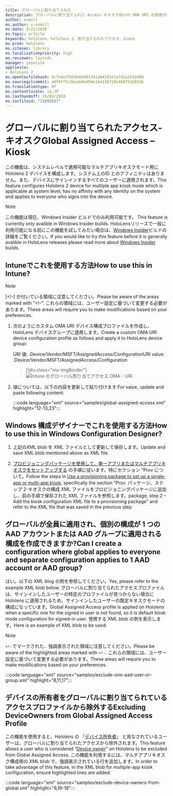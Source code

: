 ```yaml
---
title: グローバルに割り当てられた
description: グローバルに割り当てられた Access キオスク向けの OMA URI の使用ガイド
author: evmill
ms.author: v-evmill
ms.date: 9/21/2020
ms.topic: article
keywords: hololens、hololens 2、割り当てられたアクセス、kiosk
ms.prod: hololens
ms.sitesec: library
ms.localizationpriority: high
ms.reviewer: lavinds
manager: yannisle
appliesto:
- HoloLens 2
ms.openlocfilehash: 9c7e4e37b54e6dd81341a64165e1e742a2242d00
ms.sourcegitcommit: a0f6ff5c36aab0ed94e16e136728e4b8753203db
ms.translationtype: HT
ms.contentlocale: ja-JP
ms.lasthandoff: 10/02/2020
ms.locfileid: "11093937"
---
```

# <span data-ttu-id="3e856-104">グローバルに割り当てられたアクセス-キオスク</span><span class="sxs-lookup"><span data-stu-id="3e856-104">Global Assigned Access – Kiosk</span></span>

<span data-ttu-id="3e856-105">この機能は、システムレベルで適用可能なマルチアプリキオスクモード用に Hololens 2 デバイスを構成します。システム上のID とのアフィニティはありません。また、デバイスにサインインするすべてのユーザーに適用されます。</span><span class="sxs-lookup"><span data-stu-id="3e856-105">This feature configures Hololens 2 device for multiple app kiosk mode which is applicable at system level, has no affinity with any identity on the system and applies to everyone who signs into the device.</span></span> 

> [!NOTE]
> <span data-ttu-id="3e856-106">この機能は現在、Windows Insider ビルドでのみ利用可能です。 </span><span class="sxs-lookup"><span data-stu-id="3e856-106">This feature is currently only avalible in Windows Insider builds.</span></span> <span data-ttu-id="3e856-107">HoloLensリリースで一般に利用可能になる前にこの機能を試してみたい場合は、[Windows Insider](hololens-insider.md)ビルドの詳細をご覧ください。</span><span class="sxs-lookup"><span data-stu-id="3e856-107">If you would like to try this feature before it is generally avalible in HoloLens releases please read more about [Windows Insider](hololens-insider.md) builds.</span></span>
 
## <span data-ttu-id="3e856-108">Intuneでこれを使用する方法</span><span class="sxs-lookup"><span data-stu-id="3e856-108">How to use this in Intune?</span></span> 

> [!NOTE]
> <span data-ttu-id="3e856-109">[<!-] が付いている領域に注意してください。</span><span class="sxs-lookup"><span data-stu-id="3e856-109">Please be aware of the areas marked with "<!-".</span></span> <span data-ttu-id="3e856-110">これらの領域には、ユーザー設定に基づいて変更する必要があります。</span><span class="sxs-lookup"><span data-stu-id="3e856-110">These areas will require you to make modifications based on your preferences.</span></span> 

1.  <span data-ttu-id="3e856-111">次のようにカスタム OMA URI デバイス構成プロファイルを作成し、HoloLens デバイスグループに適用します。</span><span class="sxs-lookup"><span data-stu-id="3e856-111">Create a custom OMA URI device configuration profile as follows and apply it to HoloLens device group:</span></span> 

    <span data-ttu-id="3e856-112">URI 値: .Device/Vendor/MSFT/AssignedAccess/Configuration</span><span class="sxs-lookup"><span data-stu-id="3e856-112">URI value: .Device/Vendor/MSFT/AssignedAccess/Configuration</span></span>
   
    > [!div class="mx-imgBorder"]
    > ![Intune のグローバル割り当てアクセス OMA - URI](images/global-assigned-access-omauri.png)

2.  <span data-ttu-id="3e856-114">値については、以下の内容を更新して貼り付けます:</span><span class="sxs-lookup"><span data-stu-id="3e856-114">For value, update and paste following content:</span></span> 

    :::code language="xml" source="samples/global-assigned-access.xml" highlight="12-13,23":::

## <span data-ttu-id="3e856-115">Windows 構成デザイナーでこれを使用する方法</span><span class="sxs-lookup"><span data-stu-id="3e856-115">How to use this in Windows Configuration Designer?</span></span> 
 
1.  <span data-ttu-id="3e856-116">上記のXML blob を XML ファイルとして更新して保存します。</span><span class="sxs-lookup"><span data-stu-id="3e856-116">Update and save XML blob mentioned above as XML file.</span></span> 

2.  <span data-ttu-id="3e856-117">[プロビジョニングパッケージを使用して、単一アプリまたはマルチアプリキオスクをセットアップする](https://docs.microsoft.com/hololens/hololens-kiosk#use-a-provisioning-package-to-set-up-a-single-app-or-multi-app-kiosk) の手順に従います。特にセクション "Prov について。</span><span class="sxs-lookup"><span data-stu-id="3e856-117">Follow the steps in [Use a provisioning package to set up a single-app or multi-app kiosk](https://docs.microsoft.com/hololens/hololens-kiosk#use-a-provisioning-package-to-set-up-a-single-app-or-multi-app-kiosk), specifically the section "Prov.</span></span> <span data-ttu-id="3e856-118">パッケージ、ステップ 2-キオスクの構成 XML ファイルをプロビジョニングパッケージに追加し、前の手順で保存された XML ファイルを参照します。</span><span class="sxs-lookup"><span data-stu-id="3e856-118">package, step 2 – Add the kiosk configuration XML file to a provisioning package" and refer to the XML file that was saved in the previous step.</span></span> 

## <span data-ttu-id="3e856-119">グローバルが全員に適用され、個別の構成が 1 つの AAD アカウントまたは AAD グループに適用される構成を作成できますか?</span><span class="sxs-lookup"><span data-stu-id="3e856-119">Can I create a configuration where global applies to everyone and separate configuration applies to 1 AAD account or AAD group?</span></span> 

<span data-ttu-id="3e856-120">はい。以下の XML blog の例を参照してください。</span><span class="sxs-lookup"><span data-stu-id="3e856-120">Yes, please refer to the example XML blob below.</span></span> <span data-ttu-id="3e856-121">グローバルに割り当てられたアクセスプロファイルは、サインインしたユーザーの特定のプロファイルが見つからない場合に Hololens に適用されるため、サインインしたユーザーの既定キオスクモードの構成になっています。</span><span class="sxs-lookup"><span data-stu-id="3e856-121">Global Assigned Access profile is applied on Hololens when a specific one for the signed in user is not found, so it is default kiosk mode configuration for signed-in user.</span></span> <span data-ttu-id="3e856-122">使用する XML blob の例を表示します。</span><span class="sxs-lookup"><span data-stu-id="3e856-122">Here is an example of XML blob to be used:</span></span> 

> [!NOTE]
> <span data-ttu-id="3e856-123">`<!-`でマークされた、強調表示された領域に注意してください。</span><span class="sxs-lookup"><span data-stu-id="3e856-123">Please be aware of the highlighted areas marked with `<!-`.</span></span> <span data-ttu-id="3e856-124">これらの領域には、ユーザー設定に基づいて変更する必要があります。</span><span class="sxs-lookup"><span data-stu-id="3e856-124">These areas will require you to make modifications based on your preferences.</span></span> 

 :::code language="xml" source="samples/exclude-one-aad-user-or-group.xml" highlight="8,11,17":::

## <span data-ttu-id="3e856-125">デバイスの所有者をグローバルに割り当てられているアクセスプロファイルから除外する</span><span class="sxs-lookup"><span data-stu-id="3e856-125">Excluding DeviceOwners from Global Assigned Access Profile</span></span>

<span data-ttu-id="3e856-126">この機能を使用すると、Hololens の 「[デバイス所有者](security-adminless-os.md)」 と見なされているユーザーは、グローバルに割り当てられたアクセスから除外されます。</span><span class="sxs-lookup"><span data-stu-id="3e856-126">This feature allows a user who is considered “[Device owner](security-adminless-os.md)" on Hololens to be excluded from Global Assigned Access.</span></span> <span data-ttu-id="3e856-127">この機能を利用するには、マルチアプリキオスク構成用の XML blob で、強調表示されている行を追加します。</span><span class="sxs-lookup"><span data-stu-id="3e856-127">In order to take advantage of this feature, in the XML blob for multiple-app kiosk configuration, ensure highlighted lines are added:</span></span> 

 :::code language="xml" source="samples/exclude-device-owners-from-global.xml" highlight="6,16-18":::
 
